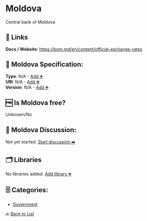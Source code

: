 # Moldova

Central bank of Moldova

##  🔗 Links
**Docs / Website**: https://bnm.md/en/content/official-exchange-rates

## 🧬 Moldova Specification:
**Type**: N/A - [Add ➕](https://github.com/apis-list/apis-list/edit/main/apis/moldova/moldova.yaml)  
**URI**: N/A - [Add ➕](https://github.com/apis-list/apis-list/edit/main/apis/moldova/moldova.yaml)  
**Version**: N/A - [Add ➕](https://github.com/apis-list/apis-list/edit/main/apis/moldova/moldova.yaml)

## 🆓 Is Moldova free?
 Unknown/No 

## 💬 Moldova Discussion:
Not yet started. [Start discussion ➡️](https://github.com/apis-list/apis-list/discussions/new)

## 🗂️ Libraries

No libraries added. [Add library ➕](https://github.com/apis-list/apis-list/edit/main/apis/moldova/moldova.yaml)    


## 🗄️ Categories:
- [Government](https://github.com/apis-list/apis-list#government-)

🔙  [Back to List](https://github.com/apis-list/apis-list)
